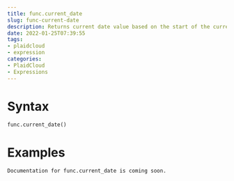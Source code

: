 ```yaml
---
title: func.current_date
slug: func-current-date
description: Returns current date value based on the start of the current transaction
date: 2022-01-25T07:39:55
tags:
- plaidcloud
- expression
categories:
- PlaidCloud
- Expressions
---
```



# Syntax



```
func.current_date()
```


# Examples



```
Documentation for func.current_date is coming soon.
```
